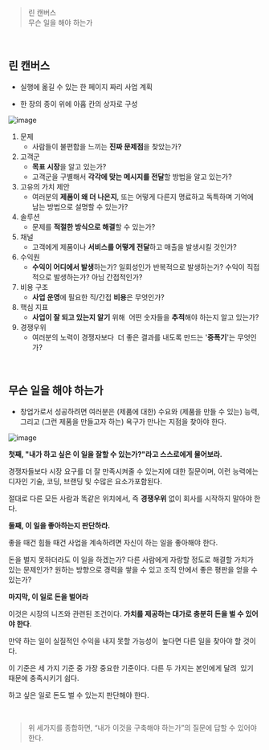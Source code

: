 > 린 캔버스 <br/>
> 무슨 일을 해야 하는가
<br/>

## 린 캔버스

- 실행에 옮길 수 있는 한 페이지 짜리 사업 계획

- 한 장의 종이 위에 아홉 칸의 상자로 구성

![image](https://user-images.githubusercontent.com/83413923/147879052-2b609a15-53ed-4b40-9aba-f206df10589a.png)
<br/>

1.  문제 
    - 사람들이 불편함을 느끼는 **진짜 문제점**을 찾았는가?
2. 고객군 
    - **목표 시장**을 알고 있는가?
    - 고객군을 구별해서 **각각에 맞는 메시지를 전달**할 방법을 알고 있는가?
3. 고유의 가치 제안 
    - 여러분의 **제품이 왜 더 나은지**, 또는 어떻게 다른지 명료하고 독특하며 기억에 남는 방법으로 설명할 수 있는가?
4. 솔루션 
    - 문제를 **적절한 방식으로 해결**할 수 있는가?
5. 채널
    - 고객에게 제품이나 **서비스를 어떻게 전달**하고 매출을 발생시킬 것인가?
6. 수익원 
    - **수익이 어디에서 발생**하는가? 일회성인가 반복적으로 발생하는가? 수익이 직접적으로 발생하는가? 아님 간접적인가?
7. 비용 구조 
    - **사업 운영**에 필요한 직/간접 **비용**은 무엇인가?
8. 핵심 지표 
    - **사업이 잘 되고 있는지 알기** 위해  어떤 숫자들을 **추적**해야 하는지 알고 있는가?
9. 경쟁우위 
    - 여러분의 노력이 경쟁자보다  더 좋은 결과를 내도록 만드는 '**증폭기**'는 무엇인가?
    
<br/>

## 무슨 일을 해야 하는가

- 창업가로서 성공하려면 여러분은 (제품에 대한) 수요와 (제품을 만들 수 있는) 능력, 그리고 (그런 제품을 만들고자 하는) 욕구가 만나는 지점을 찾아야 한다.

![image](https://user-images.githubusercontent.com/83413923/147879090-64c706b3-22a5-458d-843c-cc7a6bd11f4a.png)
<br/>

**첫째, "내가 하고 싶은 이 일을 잘할 수 있는가?"라고 스스로에게 물어보라.**

경쟁자들보다 시장 요구를 더 잘 만족시켜줄 수 있는지에 대한 질문이며, 이런 능력에는 디자인 기술, 코딩, 브랜딩 및 수많은 요소가포함된다. 

절대로 다른 모든 사람과 똑같은 위치에서, 즉 **경쟁우위** 없이 회사를 시작하지 말아야 한다.

**둘째, 이 일을 좋아하는지 판단하라.**

좋을 때건 힘들 때건 사업을 계속하려면 자신이 하는 일을 좋아해야 한다. 

돈을 벌지 못하더라도 이 일을 하겠는가? 다른 사람에게 자랑할 정도로 해결할 가치가 있는 문제인가? 원하는 방향으로 경력을 쌓을 수 있고 조직 안에서 좋은 평판을 얻을 수 있는가? 

**마지막, 이 일로 돈을 벌어라**


이것은 시장의 니즈와 관련된 조건이다. **가치를 제공하는 대가로 충분히 돈을 벌 수 있어야 한다**. 

만약 하는 일이 실질적인 수익을 내지 못할 가능성이  높다면 다른 일을 찾아야 할 것이다. 

이 기준은 세 가지 기준 중 가장 중요한 기준이다. 다른 두 가지는 본인에게 달려  있기 때문에 충족시키기 쉽다. 

하고 싶은 일로 돈도 벌 수 있는지 판단해야 한다.

<br/>

> 위 세가지를 종합하면, “내가 이것을 구축해야 하는가”의 질문에 답할 수 있어야 한다.
